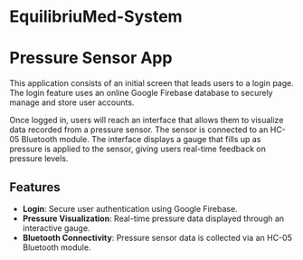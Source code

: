 # EquilibriuMed-System
# Pressure Sensor App

This application consists of an initial screen that leads users to a login page. The login feature uses an online Google Firebase database to securely manage and store user accounts. 

Once logged in, users will reach an interface that allows them to visualize data recorded from a pressure sensor. The sensor is connected to an HC-05 Bluetooth module. The interface displays a gauge that fills up as pressure is applied to the sensor, giving users real-time feedback on pressure levels.

## Features
- **Login**: Secure user authentication using Google Firebase.
- **Pressure Visualization**: Real-time pressure data displayed through an interactive gauge.
- **Bluetooth Connectivity**: Pressure sensor data is collected via an HC-05 Bluetooth module.
